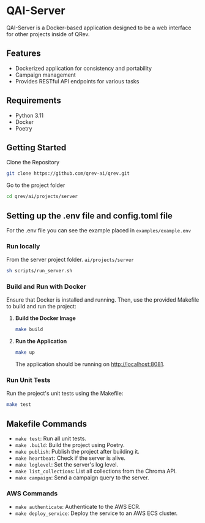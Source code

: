 # QAI-Server

QAI-Server is a Docker-based application designed to be a web interface for other projects inside of QRev.

## Features

- Dockerized application for consistency and portability
- Campaign management
- Provides RESTful API endpoints for various tasks

## Requirements

- Python 3.11
- Docker
- Poetry

## Getting Started

Clone the Repository

```bash
git clone https://github.com/qrev-ai/qrev.git
```

Go to the project folder

```bash
cd qrev/ai/projects/server
```

## Setting up the .env file and config.toml file
For the .env file you can see the example placed in `examples/example.env`

### Run locally
From the server project folder. `ai/projects/server`
```bash
sh scripts/run_server.sh
```

### Build and Run with Docker

Ensure that Docker is installed and running. Then, use the provided Makefile to build and run the project:

1. **Build the Docker Image**

   ```bash
   make build
   ```

2. **Run the Application**

   ```bash
   make up
   ```

   The application should be running on [http://localhost:8081](http://localhost:8081).

### Run Unit Tests

Run the project's unit tests using the Makefile:

```bash
make test
```

## Makefile Commands

- `make test`: Run all unit tests.
- `make .build`: Build the project using Poetry.
- `make publish`: Publish the project after building it.
- `make heartbeat`: Check if the server is alive.
- `make loglevel`: Set the server's log level.
- `make list_collections`: List all collections from the Chroma API.
- `make campaign`: Send a campaign query to the server.

### AWS Commands

- `make authenticate`: Authenticate to the AWS ECR.
- `make deploy_service`: Deploy the service to an AWS ECS cluster.

